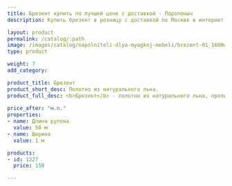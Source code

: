 ```yaml
---
title: Брезент купить по лучшей цене с доставкой - Поролоныч
description: Купить брезент в розницу с доставкой по Москве в интернет-магазине Поролоныча.

layout: product
permalink: /catalog/:path
image: /images/catalog/napolniteli-dlya-myagkoj-mebeli/brezent-01_1600w.jpg
type: product

weight: 7
add_category: 

product_title: Брезент
product_short_desc: Полотно из натурального льна.
product_full_desc: <b>Брезент</b> - полотно из натурального льна, пропитанное специальным составом, который обеспечивает огнеупорные и водоотталкивающие свойства.
        
price_after: "м.п."
properties:
- name: Длина рулона
  value: 50 м
- name: Ширина
  value: 1 м

products:
- id: 1227
  price: 150

---
```

